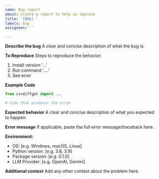 ```yaml
---
name: Bug report
about: Create a report to help us improve
title: '[BUG] '
labels: bug
assignees: ''

---
```


**Describe the bug**
A clear and concise description of what the bug is.

**To Reproduce**
Steps to reproduce the behavior:
1. Install version '...'
2. Run command '....'
3. See error

**Example Code**
```python
from csvdiffgpt import ...

# Code that produces the error
```

**Expected behavior**
A clear and concise description of what you expected to happen.

**Error message**
If applicable, paste the full error message/traceback here.

**Environment:**
 - OS: [e.g. Windows, macOS, Linux]
 - Python version: [e.g. 3.8, 3.9]
 - Package version: [e.g. 0.1.0]
 - LLM Provider: [e.g. OpenAI, Gemini]

**Additional context**
Add any other context about the problem here.